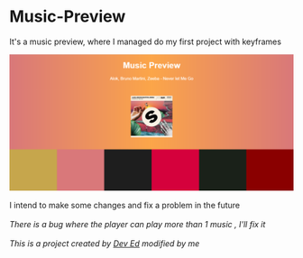 # Music-Preview
It's a music preview, where I managed do my first project with keyframes 

<img src="https://github.com/CauaS1/Music-Preview/blob/master/music.png" />

I intend to make some changes and fix a problem in the future <br> <br>
<i>There is a bug where the player can play more than 1 music , I'll fix it </i> <br> <br>
<i>This is a project created by <a href="https://www.youtube.com/watch?v=2VJlzeEVL8A&list=PLcqrgNHuFzpnIZ-TwiwqNy6zFVDHGuY_G&index=4&t=0s" target="_blank">Dev Ed</a> modified by me</i>
